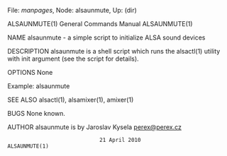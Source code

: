 File: *manpages*,  Node: alsaunmute,  Up: (dir)

ALSAUNMUTE(1)               General Commands Manual              ALSAUNMUTE(1)



NAME
       alsaunmute - a simple script to initialize ALSA sound devices


DESCRIPTION
       alsaunmute  is  a  shell  script which runs the alsactl(1) utility with
       init argument (see the script for details).


OPTIONS
       None


   Example:
       alsaunmute


SEE ALSO
        alsactl(1), alsamixer(1), amixer(1)


BUGS
       None known.


AUTHOR
       alsaunmute is by Jaroslav Kysela <perex@perex.cz>




                                 21 April 2010                   ALSAUNMUTE(1)
